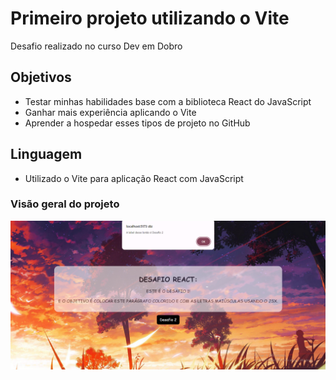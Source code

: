 # Primeiro projeto utilizando o Vite
Desafio realizado no curso Dev em Dobro

## Objetivos
- Testar minhas habilidades base com a biblioteca React do JavaScript
- Ganhar mais experiência aplicando o Vite
- Aprender a hospedar esses tipos de projeto no GitHub

## Linguagem
- Utilizado o Vite para aplicação React com JavaScript

### Visão geral do projeto

![](././src/images/react-base-desktop.png)